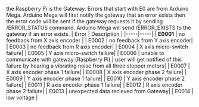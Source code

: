 the Raspberry Pi is the Gateway.
Errors that start with E0 are from Arduino Mega.
Arduino Mega will first notify the gateway that an error exists then the error code will be sent if the gateway requests it by sending /ERROR_STATUS	command.
Arduino Mega will send /ERROR_EXISTS to the gateway if an error exists.
| Error | Description |
|-----|-----|
| **E0001** | no feedback from X axis encoder |
| E0002 | no feedback from Y axis encoder|
| E0003 | no feedback from R axis encoder|
| E0004 | X axis micro-switch failure|
| E0005 | Y axis micro-switch failure|
| E0006 | unable to communicate with gateway (Raspberry Pi) | user will get notified of this failure by hearing a vibrating noise from all three stepper motors|
| E0007 | X axis encoder phase 1 failure|
| E0008 | X axis encoder phase 2 failure|
| E0009 | Y axis encoder phase 1 failure|
| E0010 | Y axis encoder phase 2 failure|
| E0011 | R axis encoder phase 1 failure|
| E0012 | R axis encoder phase 2 failure|
| E0013 | unexpected data recieved from Gateway|
| E0014 | low voltage |


